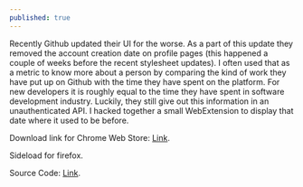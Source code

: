 ```yaml
---
published: true
---
```

Recently Github updated their UI for the worse. As a part of this update they removed the account creation date on profile pages (this happened a couple of weeks before the recent stylesheet updates). I often used that as a metric to know more about a person by comparing the kind of work they have put up on Github with the time they have spent on the platform. For new developers it is roughly equal to the time they have spent in software development industry. Luckily, they still give out this information in an unauthenticated API. I hacked together a small WebExtension to display that date where it used to be before.

Download link for Chrome Web Store: [Link](https://chrome.google.com/webstore/detail/get-back-github-date/jbdeffedeonhkjinlichndgkkmfmpkec).

Sideload for firefox.

Source Code: [Link](https://github.com/tocttou/get-back-github-date).
